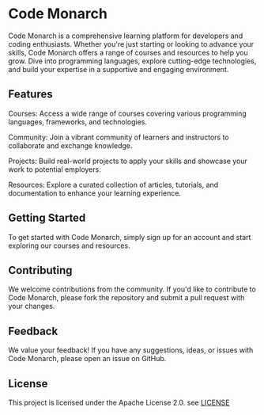 # Code Monarch

Code Monarch is a comprehensive learning platform for developers and coding enthusiasts. Whether you're just starting or looking to advance your skills, Code Monarch offers a range of courses and resources to help you grow. Dive into programming languages, explore cutting-edge technologies, and build your expertise in a supportive and engaging environment.

## Features

Courses: Access a wide range of courses covering various programming languages, frameworks, and technologies.

Community: Join a vibrant community of learners and instructors to collaborate and exchange knowledge.

Projects: Build real-world projects to apply your skills and showcase your work to potential employers.

Resources: Explore a curated collection of articles, tutorials, and documentation to enhance your learning experience.

## Getting Started

To get started with Code Monarch, simply sign up for an account and start exploring our courses and resources.

## Contributing

We welcome contributions from the community. If you'd like to contribute to Code Monarch, please fork the repository and submit a pull request with your changes.

## Feedback

We value your feedback! If you have any suggestions, ideas, or issues with Code Monarch, please open an issue on GitHub.

## License

This project is licensed under the Apache License 2.0. see [LICENSE](./License)
